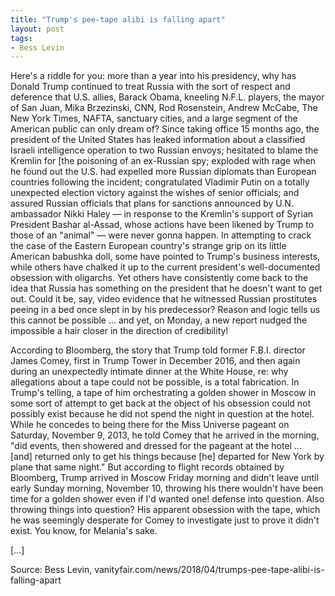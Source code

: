 ```yaml
---
title: "Trump's pee-tape alibi is falling apart"
layout: post
tags:
- Bess Levin
---
```


Here's a riddle for you: more than a year into his presidency, why has Donald Trump continued to treat Russia with the sort of respect and deference that U.S. allies, Barack Obama, kneeling N.F.L. players, the mayor of San Juan, Mika Brzezinski, CNN, Rod Rosenstein, Andrew McCabe, The New York Times, NAFTA, sanctuary cities, and a large segment of the American public can only dream of? Since taking office 15 months ago, the president of the United States has leaked information about a classified Israeli intelligence operation to two Russian envoys; hesitated to blame the Kremlin for [the poisoning of an ex-Russian spy; exploded with rage when he found out the U.S. had expelled more Russian diplomats than European countries following the incident; congratulated Vladimir Putin on a totally unexpected election victory against the wishes of senior officials; and assured Russian officials that plans for sanctions announced by U.N. ambassador Nikki Haley — in response to the Kremlin's support of Syrian President Bashar al-Assad, whose actions have been likened by Trump to those of an "animal" — were never gonna happen. In attempting to crack the case of the Eastern European country's strange grip on its little American babushka doll, some have pointed to Trump's business interests, while others have chalked it up to the current president's well-documented obsession with oligarchs. Yet others have consistently come back to the idea that Russia has something on the president that he doesn't want to get out. Could it be, say, video evidence that he witnessed Russian prostitutes peeing in a bed once slept in by his predecessor? Reason and logic tells us this cannot be possible … and yet, on Monday, a new report nudged the impossible a hair closer in the direction of credibility!

According to Bloomberg, the story that Trump told former F.B.I. director James Comey, first in Trump Tower in December 2016, and then again during an unexpectedly intimate dinner at the White House, re: why allegations about a tape could not be possible, is a total fabrication. In Trump's telling, a tape of him orchestrating a golden shower in Moscow in some sort of attempt to get back at the object of his obsession could not possibly exist because he did not spend the night in question at the hotel. While he concedes to being there for the Miss Universe pageant on Saturday, November 9, 2013, he told Comey that he arrived in the morning, "did events, then showered and dressed for the pageant at the hotel … [and] returned only to get his things because [he] departed for New York by plane that same night." But according to flight records obtained by Bloomberg, Trump arrived in Moscow Friday morning and didn't leave until early Sunday morning, November 10, throwing his there wouldn't have been time for a golden shower even if I'd wanted one! defense into question. Also throwing things into question? His apparent obsession with the tape, which he was seemingly desperate for Comey to investigate just to prove it didn't exist. You know, for Melania's sake.

[…]

Source: Bess Levin, vanityfair.com/news/2018/04/trumps-pee-tape-alibi-is-falling-apart
